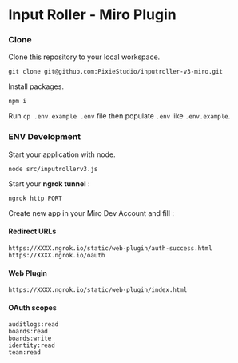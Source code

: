 # Input Roller - Miro Plugin

### Clone

Clone this repository to your local workspace.

`git clone git@github.com:PixieStudio/inputroller-v3-miro.git`

Install packages.

`npm i`

Run `cp .env.example .env` file then populate `.env` like `.env.example`.


### ENV Development

Start your application with node.

`node src/inputrollerv3.js`

Start your **ngrok tunnel** :

`ngrok http PORT`

Create new app in your Miro Dev Account and fill :

#### Redirect URLs

```
https://XXXX.ngrok.io/static/web-plugin/auth-success.html
https://XXXX.ngrok.io/oauth
```

#### Web Plugin

```
https://XXXX.ngrok.io/static/web-plugin/index.html
```

#### OAuth scopes

```
auditlogs:read
boards:read
boards:write
identity:read
team:read
```
